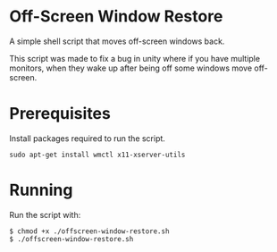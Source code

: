 # Off-Screen Window Restore
A simple shell script that moves off-screen windows back.

This script was made to fix a bug in unity where if you have multiple monitors, when they wake up after being off some windows move off-screen.

Prerequisites
=============

Install packages required to run the script.

    sudo apt-get install wmctl x11-xserver-utils

Running
=======

Run the script with:

    $ chmod +x ./offscreen-window-restore.sh
    $ ./offscreen-window-restore.sh
